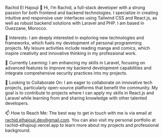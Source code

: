 Rachid El Hajouji
👋 Hi, I’m Rachid, a full-stack developer with a strong passion for both frontend and backend technologies. I specialize in creating intuitive and responsive user interfaces using Tailwind CSS and React.js, as well as robust backend solutions with Laravel and PHP. I am based in Ouezzane, Morocco.

👀 Interests: I am deeply interested in exploring new technologies and frameworks, which fuels my development of personal programming projects. My leisure activities include reading manga and comics, which inspire creativity and innovative thinking in my professional work.

🌱 Currently Learning: I am enhancing my skills in Laravel, focusing on advanced features to improve my backend development capabilities and integrate comprehensive security practices into my projects.

💞️ Looking to Collaborate On: I am eager to collaborate on innovative tech projects, particularly open-source platforms that benefit the community. My goal is to contribute to projects where I can apply my skills in React.js and Laravel while learning from and sharing knowledge with other talented developers.

📫 How to Reach Me: The best way to get in touch with me is via email at rachid.elhajouji.dev@gmail.com. You can also visit my personal portfolio at rachid-elhajouji.vercel.app to learn more about my projects and professional background.

<!---
rachidfrex/rachidfrex is a ✨ special ✨ repository because its `README.md` (this file) appears on your GitHub profile.
You can click the Preview link to take a look at your changes.
--->
